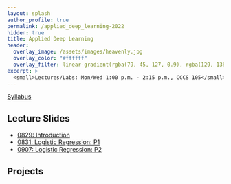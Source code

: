 ```yaml
---
layout: splash
author_profile: true
permalink: /applied_deep_learning-2022
hidden: true
title: Applied Deep Learning
header:
  overlay_image: /assets/images/heavenly.jpg
  overlay_color: "#ffffff"
  overlay_filter: linear-gradient(rgba(79, 45, 127, 0.9), rgba(129, 138, 143, 0.5))
excerpt: >
  <small>Lectures/Labs: Mon/Wed 1:00 p.m. - 2:15 p.m., CCCS 105</small>
---
```

[Syllabus](/_docs/applied_deep_learning-2022/engr4350-syllabus.pdf)

## Lecture Slides
- [0829: Introduction](/_docs/applied_deep_learning-2022/0829/intro.pdf)
- [0831: Logistic Regression: P1](/_docs/applied_deep_learning-2022/0831/logistic_regression_p1.pdf)
- [0907: Logistic Regression: P2](/_docs/applied_deep_learning-2022/0907/lr_p2.pdf)

## Projects
